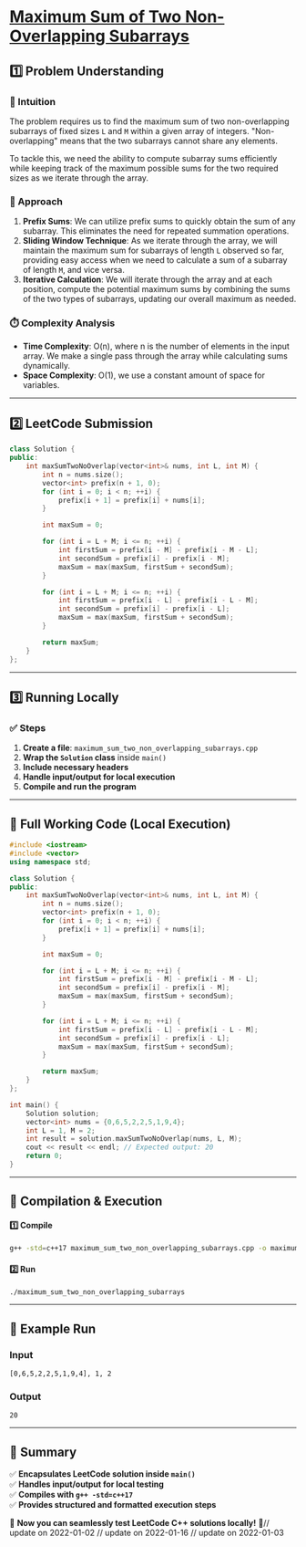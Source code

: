 # **[Maximum Sum of Two Non-Overlapping Subarrays](https://leetcode.com/problems/maximum-sum-of-two-non-overlapping-subarrays/description/)**  

## **1️⃣ Problem Understanding**  
### **📌 Intuition**  
The problem requires us to find the maximum sum of two non-overlapping subarrays of fixed sizes `L` and `M` within a given array of integers. "Non-overlapping" means that the two subarrays cannot share any elements.

To tackle this, we need the ability to compute subarray sums efficiently while keeping track of the maximum possible sums for the two required sizes as we iterate through the array.

### **🚀 Approach**  
1. **Prefix Sums**: We can utilize prefix sums to quickly obtain the sum of any subarray. This eliminates the need for repeated summation operations.
2. **Sliding Window Technique**: As we iterate through the array, we will maintain the maximum sum for subarrays of length `L` observed so far, providing easy access when we need to calculate a sum of a subarray of length `M`, and vice versa.
3. **Iterative Calculation**: We will iterate through the array and at each position, compute the potential maximum sums by combining the sums of the two types of subarrays, updating our overall maximum as needed.

### **⏱️ Complexity Analysis**  
- **Time Complexity**: O(n), where n is the number of elements in the input array. We make a single pass through the array while calculating sums dynamically.
- **Space Complexity**: O(1), we use a constant amount of space for variables.

---  

## **2️⃣ LeetCode Submission**  
```cpp
class Solution {
public:
    int maxSumTwoNoOverlap(vector<int>& nums, int L, int M) {
        int n = nums.size();
        vector<int> prefix(n + 1, 0);
        for (int i = 0; i < n; ++i) {
            prefix[i + 1] = prefix[i] + nums[i];
        }

        int maxSum = 0;

        for (int i = L + M; i <= n; ++i) {
            int firstSum = prefix[i - M] - prefix[i - M - L];
            int secondSum = prefix[i] - prefix[i - M];
            maxSum = max(maxSum, firstSum + secondSum);
        }

        for (int i = L + M; i <= n; ++i) {
            int firstSum = prefix[i - L] - prefix[i - L - M];
            int secondSum = prefix[i] - prefix[i - L];
            maxSum = max(maxSum, firstSum + secondSum);
        }

        return maxSum;
    }
};
```  

---  

## **3️⃣ Running Locally**  
### **✅ Steps**  
1. **Create a file**: `maximum_sum_two_non_overlapping_subarrays.cpp`  
2. **Wrap the `Solution` class** inside `main()`  
3. **Include necessary headers**  
4. **Handle input/output for local execution**  
5. **Compile and run the program**  

---  

## **📝 Full Working Code (Local Execution)**  
```cpp
#include <iostream>
#include <vector>
using namespace std;

class Solution {
public:
    int maxSumTwoNoOverlap(vector<int>& nums, int L, int M) {
        int n = nums.size();
        vector<int> prefix(n + 1, 0);
        for (int i = 0; i < n; ++i) {
            prefix[i + 1] = prefix[i] + nums[i];
        }

        int maxSum = 0;

        for (int i = L + M; i <= n; ++i) {
            int firstSum = prefix[i - M] - prefix[i - M - L];
            int secondSum = prefix[i] - prefix[i - M];
            maxSum = max(maxSum, firstSum + secondSum);
        }

        for (int i = L + M; i <= n; ++i) {
            int firstSum = prefix[i - L] - prefix[i - L - M];
            int secondSum = prefix[i] - prefix[i - L];
            maxSum = max(maxSum, firstSum + secondSum);
        }

        return maxSum;
    }
};

int main() {
    Solution solution;
    vector<int> nums = {0,6,5,2,2,5,1,9,4};
    int L = 1, M = 2;
    int result = solution.maxSumTwoNoOverlap(nums, L, M);
    cout << result << endl; // Expected output: 20
    return 0;
}
```  

---  

## **🔧 Compilation & Execution**  
#### **1️⃣ Compile**  
```bash
g++ -std=c++17 maximum_sum_two_non_overlapping_subarrays.cpp -o maximum_sum_two_non_overlapping_subarrays
```  

#### **2️⃣ Run**  
```bash
./maximum_sum_two_non_overlapping_subarrays
```  

---  

## **🎯 Example Run**  
### **Input**  
```
[0,6,5,2,2,5,1,9,4], 1, 2
```  
### **Output**  
```
20
```  

---  

## **📌 Summary**  
✅ **Encapsulates LeetCode solution inside `main()`**  
✅ **Handles input/output for local testing**  
✅ **Compiles with `g++ -std=c++17`**  
✅ **Provides structured and formatted execution steps**  

🚀 **Now you can seamlessly test LeetCode C++ solutions locally!** 🚀// update on 2022-01-02
// update on 2022-01-16
// update on 2022-01-03
